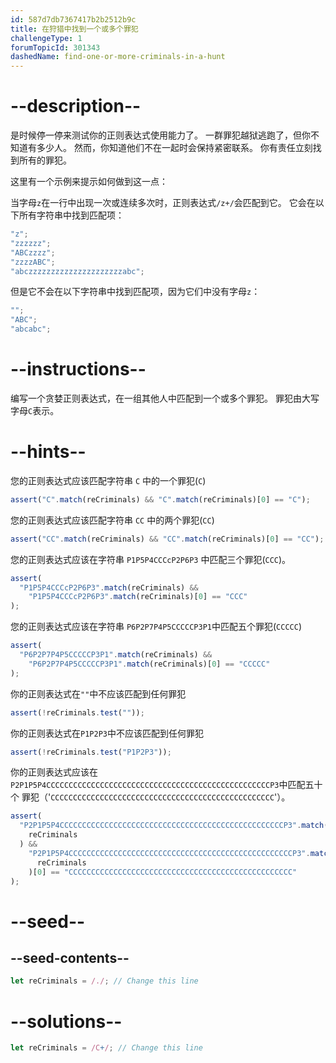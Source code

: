 ```yaml
---
id: 587d7db7367417b2b2512b9c
title: 在狩猎中找到一个或多个罪犯
challengeType: 1
forumTopicId: 301343
dashedName: find-one-or-more-criminals-in-a-hunt
---
```


# --description--

是时候停一停来测试你的正则表达式使用能力了。 一群罪犯越狱逃跑了，但你不知道有多少人。 然而，你知道他们不在一起时会保持紧密联系。 你有责任立刻找到所有的罪犯。

这里有一个示例来提示如何做到这一点：

当字母`z`在一行中出现一次或连续多次时，正则表达式`/z+/`会匹配到它。 它会在以下所有字符串中找到匹配项：

```js
"z";
"zzzzzz";
"ABCzzzz";
"zzzzABC";
"abczzzzzzzzzzzzzzzzzzzzzabc";
```

但是它不会在以下字符串中找到匹配项，因为它们中没有字母`z`：

```js
"";
"ABC";
"abcabc";
```

# --instructions--

编写一个贪婪正则表达式，在一组其他人中匹配到一个或多个罪犯。 罪犯由大写字母`C`表示。

# --hints--

您的正则表达式应该匹配字符串 `C` 中的一个罪犯(`C`)

```js
assert("C".match(reCriminals) && "C".match(reCriminals)[0] == "C");
```

您的正则表达式应该匹配字符串 `CC` 中的两个罪犯(`CC`)

```js
assert("CC".match(reCriminals) && "CC".match(reCriminals)[0] == "CC");
```

您的正则表达式应该在字符串 `P1P5P4CCCcP2P6P3` 中匹配三个罪犯(`CCC`)。

```js
assert(
  "P1P5P4CCCcP2P6P3".match(reCriminals) &&
    "P1P5P4CCCcP2P6P3".match(reCriminals)[0] == "CCC"
);
```

您的正则表达式应该在字符串 `P6P2P7P4P5CCCCCP3P1`中匹配五个罪犯(`CCCCC`)

```js
assert(
  "P6P2P7P4P5CCCCCP3P1".match(reCriminals) &&
    "P6P2P7P4P5CCCCCP3P1".match(reCriminals)[0] == "CCCCC"
);
```

你的正则表达式在`""`中不应该匹配到任何罪犯

```js
assert(!reCriminals.test(""));
```

你的正则表达式在`P1P2P3`中不应该匹配到任何罪犯

```js
assert(!reCriminals.test("P1P2P3"));
```

你的正则表达式应该在`P2P1P5P4CCCCCCCCCCCCCCCCCCCCCCCCCCCCCCCCCCCCCCCCCCCCCCCCCCP3`中匹配五十个 罪犯（'`CCCCCCCCCCCCCCCCCCCCCCCCCCCCCCCCCCCCCCCCCCCCCCCCCC`'）。

```js
assert(
  "P2P1P5P4CCCCCCCCCCCCCCCCCCCCCCCCCCCCCCCCCCCCCCCCCCCCCCCCCCP3".match(
    reCriminals
  ) &&
    "P2P1P5P4CCCCCCCCCCCCCCCCCCCCCCCCCCCCCCCCCCCCCCCCCCCCCCCCCCP3".match(
      reCriminals
    )[0] == "CCCCCCCCCCCCCCCCCCCCCCCCCCCCCCCCCCCCCCCCCCCCCCCCCC"
);
```

# --seed--

## --seed-contents--

```js
let reCriminals = /./; // Change this line
```

# --solutions--

```js
let reCriminals = /C+/; // Change this line
```
